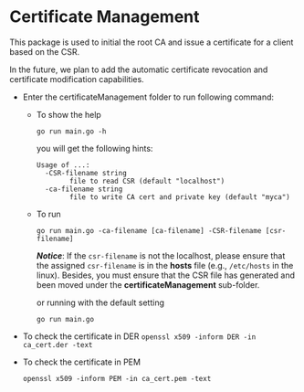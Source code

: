 # Certificate Management

This package is used to initial the root CA and issue a certificate for a client based on the CSR. 

In the future, we plan to add the automatic certificate revocation and certificate modification capabilities.



* Enter the certificateManagement folder to run following command:

  * To show the help

    `go run main.go -h`

    you will get the following hints:

    ```
    Usage of ...:
      -CSR-filename string
            file to read CSR (default "localhost")
      -ca-filename string
            file to write CA cert and private key (default "myca")
    ```

  * To run

    `go run main.go -ca-filename [ca-filename] -CSR-filename [csr-filename]`

    ***Notice***: If the `csr-filename` is not the localhost, please ensure that the assigned `csr-filename` is in the **hosts** file (e.g., `/etc/hosts` in the linux). Besides, you must ensure that the CSR file has generated and been moved under the **certificateManagement** sub-folder.

    or running with the default setting

    `go run main.go`
    
    

* To check the certificate in DER
  `openssl x509 -inform DER -in ca_cert.der -text`

* To check the certificate in PEM

  `openssl x509 -inform PEM -in ca_cert.pem -text`